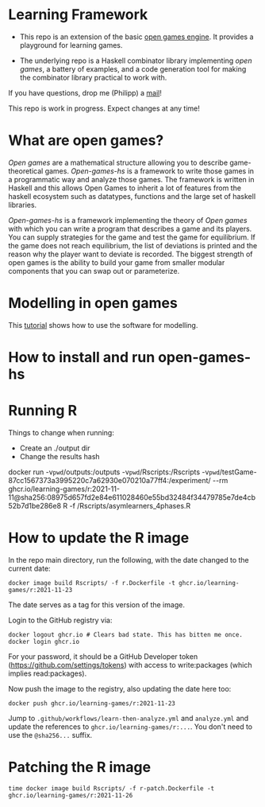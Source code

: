 # Learning Framework

* This repo is an extension of the basic [open games engine](https://github.com/philipp-zahn/open-games-hs). It provides a playground for learning games.

* The underlying repo is a Haskell combinator library implementing _open games_, a battery of examples, and a code generation tool for making the combinator library practical to work with.

If you have questions, drop me (Philipp) a [mail](mailto:philipp.zahn@unisg.ch)!

This repo is work in progress. Expect changes at any time!

# What are open games?

_Open games_ are a mathematical structure allowing you to describe game-theoretical games. _Open-games-hs_
is a framework to write those games in a programmatic way and analyze those games. The framework is
written in Haskell and this allows Open Games to inherit a lot of features from the haskell ecosystem such
as datatypes, functions and the large set of haskell libraries.

_Open-games-hs_ is a framework implementing the theory of _Open games_ with which you can write a program that
describes a game and its players. You can supply strategies for the game and test the game for equilibrium.
If the game does not reach equilibrium, the list of deviations
is printed and the reason why the player want to deviate is recorded. The biggest strength of open games
is the ability to build your game from smaller modular components that you can
swap out or parameterize.

# Modelling in open games

This [tutorial](https://github.com/philipp-zahn/open-games-hs/blob/master/Tutorial/TUTORIAL.md) shows how to use the software for modelling.


# How to install and run open-games-hs

# Running R

Things to change when running:

* Create an ./output dir
* Change the results hash

docker run -v`pwd`/outputs:/outputs -v`pwd`/Rscripts:/Rscripts -v`pwd`/testGame-87cc1567373a3995220c7a62930e070210a77ff4:/experiment/ --rm ghcr.io/learning-games/r:2021-11-11@sha256:08975d657fd2e84e611028460e55bd32484f34479785e7de4cb52b7d1be286e8 R -f /Rscripts/asymlearners_4phases.R

# How to update the R image

In the repo main directory, run the following, with the date changed to the current date:

    docker image build Rscripts/ -f r.Dockerfile -t ghcr.io/learning-games/r:2021-11-23

The date serves as a tag for this version of the image.

Login to the GitHub registry via:

    docker logout ghcr.io # Clears bad state. This has bitten me once.
    docker login ghcr.io

For your password, it should be a GitHub Developer token
(https://github.com/settings/tokens) with access to write:packages
(which implies read:packages).

Now push the image to the registry, also updating the date here too:

    docker push ghcr.io/learning-games/r:2021-11-23

Jump to `.github/workflows/learn-then-analyze.yml` and `analyze.yml`
and update the references to `ghcr.io/learning-games/r:...`. You don't
need to use the `@sha256...` suffix.

# Patching the R image

    time docker image build Rscripts/ -f r-patch.Dockerfile -t ghcr.io/learning-games/r:2021-11-26
